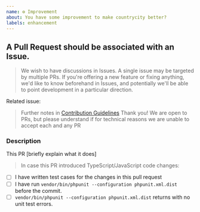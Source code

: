 ```yaml
---
name: ⚙ Improvement
about: You have some improvement to make countrycity better?
labels: enhancement
---
```


## A Pull Request should be associated with an Issue.

> We wish to have discussions in Issues. A single issue may be targeted by multiple PRs.
> If you're offering a new feature or fixing anything, we'd like to know beforehand in Issues,
> and potentially we'll be able to point development in a particular direction.

Related issue: 

> Further notes in [Contribution Guidelines](.github/CONTRIBUTING.md)
> Thank you! We are open to PRs, but please understand if for technical reasons we are unable to accept each and any PR

### Description

This PR [briefly explain what it does]

> In case this PR introduced TypeScript/JavaScript code changes:

- [ ] I have written test cases for the changes in this pull request
- [ ] I have run `vendor/bin/phpunit --configuration phpunit.xml.dist` before the commit.
- [ ] `vendor/bin/phpunit --configuration phpunit.xml.dist` returns with no unit test errors.

<!--
- Please target the develop branch when submitting the pull request.
-->